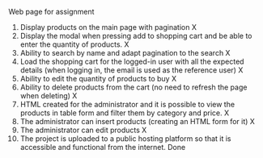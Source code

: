 Web page for assignment
1. Display products on the main page with pagination	                                                                X
2. Display the modal when pressing add to shopping cart and be able to enter the quantity of products.	              X
3. Ability to search by name and adapt pagination to the search	                                                      X
4. Load the shopping cart for the logged-in user with all the expected details (when logging in, the email is used as the reference user)	  X
5. Ability to edit the quantity of products to buy	                                                                  X	  
6. Ability to delete products from the cart (no need to refresh the page when deleting)	                              X
7. HTML created for the administrator and it is possible to view the products in table form and filter them by category and price.   X
8. The administrator can insert products (creating an HTML form for it)	                                              X
9. The administrator can edit products	                                                                              X
10. The project is uploaded to a public hosting platform so that it is accessible and functional from the internet.   Done
